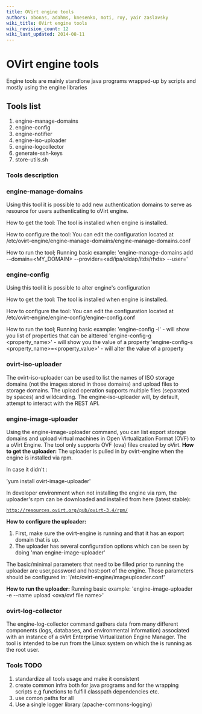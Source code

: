 ```yaml
---
title: OVirt engine tools
authors: abonas, adahms, knesenko, moti, roy, yair zaslavsky
wiki_title: OVirt engine tools
wiki_revision_count: 12
wiki_last_updated: 2014-08-11
---
```


# OVirt engine tools

Engine tools are mainly standlone java programs wrapped-up by scripts and mostly using the engine libraries

## Tools list

1.  engine-manage-domains
2.  engine-config
3.  engine-notifier
4.  engine-iso-uploader
5.  engine-logcollector
6.  generate-ssh-keys
7.  store-utils.sh

### Tools description

### engine-manage-domains

Using this tool it is possible to add new authentication domains to serve as resource for users authenticating to oVirt engine.

How to get the tool: The tool is installed when engine is installed.

How to configure the tool: You can edit the configuration located at /etc/ovirt-engine/engine-manage-domains/engine-manage-domains.conf

How to run the tool; Running basic example: 'engine-manage-domains add --domain=<MY_DOMAIN> --provider=<ad/ipa/oldap/itds/rhds> --user=<USERNAME>'

### engine-config

Using this tool it is possible to alter engine's configuration

How to get the tool: The tool is installed when engine is installed.

How to configure the tool: You can edit the configuration located at /etc/ovirt-engine/engine-config/engine-config.conf

How to run the tool; Running basic example: 'engine-config -l' - will show you list of properties that can be alttered 'engine-config-g <property_name>' - will show you the value of a property 'engine-config-s <property_name>=<property_value>' - will alter the value of a property

### ovirt-iso-uploader

The ovirt-iso-uploader can be used to list the names of ISO storage domains (not the images stored in those domains) and upload files to storage domains. The upload operation supports multiple files (separated by spaces) and wildcarding. The engine-iso-uploader will, by default, attempt to interact with the REST API.

### engine-image-uploader

Using the engine-image-uploader command, you can list export storage domains and upload virtual machines in Open Virtualization Format (OVF) to a oVirt Engine. The tool only supports OVF (ova) files created by oVirt.
 **How to get the uploader:**
The uploader is pulled in by ovirt-engine when the engine is installed via rpm.

In case it didn't :

'yum install ovirt-image-uploader'

In developer environment when not installing the engine via rpm, the uploader's rpm can be downloaded and installed from here (latest stable):

[`http://resources.ovirt.org/pub/ovirt-3.4/rpm/`](http://resources.ovirt.org/pub/ovirt-3.4/rpm/)

 **How to configure the uploader:**
1. First, make sure the ovirt-engine is running and that it has an export domain that is up.
2. The uploader has several configuration options which can be seen by doing
'man engine-image-uploader'

The basic/minimal parameters that need to be filled prior to running the uploader are user,password and host:port of the engine. Those parameters should be configured in:
'/etc/ovirt-engine/imageuploader.conf'

**How to run the uploader:**
Running basic example:
'engine-image-uploader -e <exportDomainName> --name <howToCallTheApplianceInOvirt> upload <ova/ovf file name>'

### ovirt-log-collector

The engine-log-collector command gathers data from many different components (logs, databases, and environmental information) associated with an instance of a oVirt Enterprise Virtualization Engine Manager. The tool is intended to be run from the Linux system on which the is running as the root user.

### Tools TODO

1.  standardize all tools usage and make it consistent
2.  create common infra both for java programs and for the wrapping scripts e.g functions to fulfill classpath dependencies etc.
3.  use comon paths for all
4.  Use a single logger library (apache-commons-logging)
